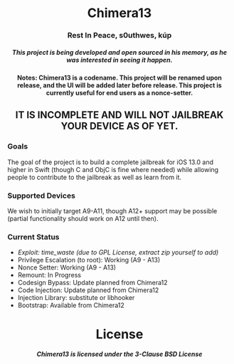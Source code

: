 <center>
<h1 align="center">Chimera13</h1>
  <h3 align="center"> Rest In Peace, s0uthwes, kúp</h5>
  <h5 align="center"> This project is being developed and open sourced in his memory, as he was interested in seeing it happen. </h4>
  <h4 align="center">Notes: Chimera13 is a codename. This project will be renamed upon release, and the UI will be added later before release. This project is currently useful for end users as a nonce-setter.</h4>
  <h2 align="center">IT IS INCOMPLETE AND WILL NOT JAILBREAK YOUR DEVICE AS OF YET.</h3>
</center>

### Goals
The goal of the project is to build a complete jailbreak for iOS 13.0 and higher in Swift (though C and ObjC is fine where needed) while allowing people to contribute to the jailbreak as well as learn from it.

### Supported Devices
We wish to initially target A9-A11, though A12+ support may be possible (partial functionality should work on A12 until then).

### Current Status
* <i>Exploit: time_waste (due to GPL License, extract zip yourself to add)</i>
* Privilege Escalation (to root): Working (A9 - A13)
* Nonce Setter: Working (A9 - A13)
* Remount: In Progress
* Codesign Bypass: Update planned from Chimera12
* Code Injection: Update planned from Chimera12
* Injection Library: substitute or libhooker
* Bootstrap: Available from Chimera12

<h1 align="center">License</h1>
<h5 align="center"><i>Chimera13 is licensed under the 3-Clause BSD License</i></h5>
